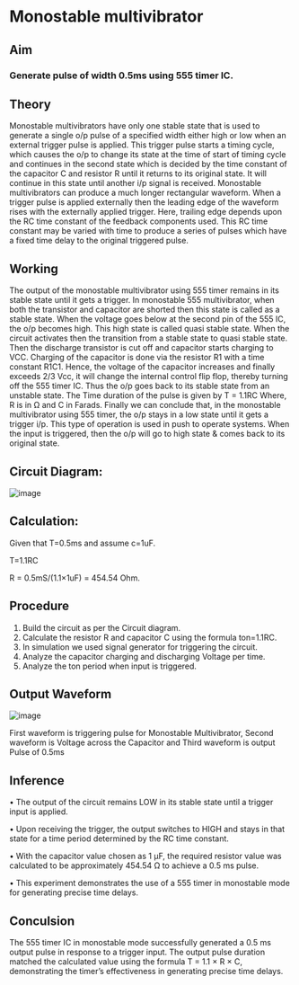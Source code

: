 # Monostable multivibrator
## Aim
### Generate pulse of width 0.5ms using 555 timer IC.
## Theory
Monostable multivibrators have only one stable state that is used to generate a single o/p pulse of a specified width either high or low when an external trigger pulse is applied. This trigger pulse starts a timing cycle, which causes the o/p to change its state at the time of start of timing cycle and continues in the second state which is decided by the time constant of the capacitor C and resistor R until it returns to its original state. It will continue in this state until another i/p signal is received. Monostable multivibrators can produce a much longer rectangular waveform. When a trigger pulse is applied externally then the leading edge of the waveform rises with the externally applied trigger. Here, trailing edge depends upon the RC time constant of the feedback components used. This RC time constant may be varied with time to produce a series of pulses which have a fixed time delay to the original triggered pulse.
## Working
The output of the monostable multivibrator using 555 timer remains in its stable state until it gets a trigger. In monostable 555 multivibrator, when both the transistor and capacitor are shorted then this state is called as a stable state. When the voltage goes below at the second pin of the 555 IC, the o/p becomes high. This high state is called quasi stable state. When the circuit activates then the transition from a stable state to quasi stable state. Then the discharge transistor is cut off and capacitor starts charging to VCC. Charging of the capacitor is done via the resistor R1 with a time constant R1C1. Hence, the voltage of the capacitor increases and finally exceeds 2/3 Vcc, it will change the internal control flip flop, thereby turning off the 555 timer IC. Thus the o/p goes back to its stable state from an unstable state.
The Time duration of the pulse is given by
T = 1.1RC
Where, R is in Ω and C in Farads.
Finally we can conclude that, in the monostable multivibrator using 555 timer, the o/p stays in a low state until it gets a trigger i/p. This type of operation is used in push to operate systems. When the input is triggered, then the o/p will go to high state & comes back to its original state.
## Circuit Diagram:
![image](https://github.com/user-attachments/assets/f09d2014-f234-4cf1-947f-79f882f99862)
## Calculation:
Given that T=0.5ms and assume c=1uF.


T=1.1RC



R =  0.5mS/(1.1×1uF) = 454.54 Ohm.
## Procedure
1.	Build the circuit as per the Circuit diagram.
2.	Calculate the resistor R and capacitor C using the formula ton=1.1RC.
3.	In simulation we used signal generator for triggering the circuit. 
4.	Analyze the capacitor charging and discharging Voltage per time.
5.	Analyze the ton period when input is triggered. 
## Output Waveform
![image](https://github.com/user-attachments/assets/141243cc-a94a-4485-b145-532742e47138)

First waveform is triggering pulse for Monostable Multivibrator, Second waveform is Voltage across the Capacitor and Third waveform is output Pulse of 0.5ms
## Inference
•	The output of the circuit remains LOW in its stable state until a trigger input is applied.

•	Upon receiving the trigger, the output switches to HIGH and stays in that state for a time period determined by the RC time constant.

•	With the capacitor value chosen as 1 µF, the required resistor value was calculated to be approximately 454.54 Ω to achieve a 0.5 ms pulse.

•	This experiment demonstrates the use of a 555 timer in monostable mode for generating precise time delays.

## Conculsion
The 555 timer IC in monostable mode successfully generated a 0.5 ms output pulse in response to a trigger input. The output pulse duration matched the calculated value using the formula T = 1.1 × R × C, demonstrating the timer’s effectiveness in generating precise time delays.


